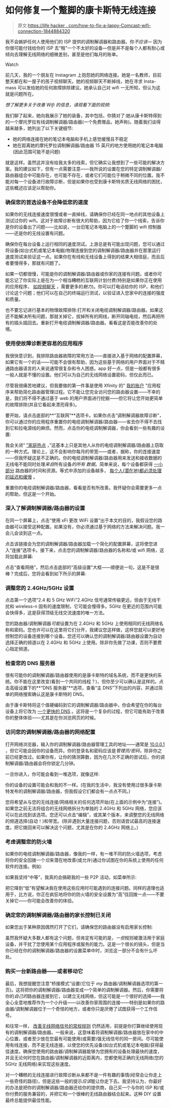 # 如何修复一个蹩脚的康卡斯特无线连接

> 原文:[https://life hacker . com/how-to-fix-a-lappy-Comcast-wifi-connection-1844884320](https://lifehacker.com/how-to-fix-a-crappy-comcast-wifi-connection-1844884320)

我不会嫉妒任何人使用他们的 ISP 提供的调制解调器和路由器。你*不应该—* 因为你很可能付钱给你的 ISP 去“租”一个不太好的设备—但是并不是每个人都有耐心或倾向去理解无线网络的细微差别，甚至是他们每月的账单。

Watch

前几天，我的一个朋友在 Instagram 上抱怨她的网络连接。她是一名教师，目前整天都在和一屋子的孩子视频聊天。她的视频聊天不断掉线，她在寻求 Insta-mass 可以发给她的任何故障排除建议。她承认自己对 wifi 一无所知，但认为这就是问题所在。

*想了解更多关于改善 Wifi 的信息，请观看下面的视频:*

我们聊了起来，她向我展示了她的装备，其中包括，你猜对了:她从康卡斯特得到的一个摩托罗拉有线调制解调器/路由器(一个免费赠品，她声称)。随着我们谈得越来越多，她列出了以下关键细节:

*   她的网络连接在她的笔记本电脑和手机上感觉缓慢且不稳定
*   她在距离她的摩托罗拉调制解调器/路由器 15 英尺的地方使用她的笔记本电脑(因此范围可能不是问题)

就是这样。虽然这并没有给我太多的线索，但它确实让我想到了一些可能的解决方案。我的建议如下，但有一点需要注意——我所说的设置在您的特定调制解调器/路由器组合中可能存在，也可能不存在，或者它们可能位于稍微不同的位置。我不能对每一个设备进行故障诊断，但是如果你也受到康卡斯特劣质无线网络的困扰，这些概述应该足以帮助你。

### 确保您的首选设备不会降低您的速度

如果你的无线连接速度很慢或者一直掉线，请确保你已经在同一地点的其他设备上测试过你的 wifi。这对于故障诊断有很大的帮助，因为它给了你一个线索，告诉你是你的设备出了问题——比如说，一台旧笔记本电脑上的一个蹩脚的 wifi 控制器——还是你的无线设置有问题。

确保你在每台设备上运行相同的速度测试。上游总是有可能出现问题，您可以通过将设备(如台式机或笔记本电脑)物理连接到您的调制解调器/路由器并在那里运行速度测试来验证这一点。如果你在有线和无线设备上得到的结果大相径庭，而且后者要慢得多，那就有问题了。

如果一切都很慢，可能是你的调制解调器/路由器或你家的连接有问题。或者你可能忘记了你实际上是在为一个相当糟糕的互联网计划付费(特别是如果你正在使用的应用程序， [如视频聊天](https://support.zoom.us/hc/en-us/articles/201362023-System-requirements-for-Windows-macOS-and-Linux) ，需要更多的*魅力*)。你可以打电话给你的 ISP，和他们讨论这个问题；他们可以在自己的终端运行测试，以验证进入您家中的连接的强度和质量。

也不要忘记进行基本的物理故障排除:打开和关闭电缆调制解调器/路由器。如果这还不能解决所有问题，那就关掉它，拔掉所有的网线，断开同轴电缆，然后再把所有的插头插回去。重新打开电缆调制解调器/路由器。看看这是否能改善你的处境。

### 使用使故障诊断更容易的应用程序

我很快意识到，我排除路由器故障的常用方法——直接进入基于网络的配置屏幕，如果它有一个的话——可能不会很有帮助，因为这些基于网络的用户界面对于不精通路由器语言的人来说通常很复杂和令人困惑。app 好一点，但是一般都有很多一般人就是不懂的设置。他们可以为自己的无线网络设置密码，但仅此而已。

尽管我很痛苦地建议，但我要做的第一件事是使用 Xfinity 的" [我的账户](https://www.xfinity.com/apps) "应用程序来帮助简化路由器管理过程。它不能让您完全访问您的路由器设置——不幸的是，我们将不得不通过基于 web 的用户界面进行挖掘——但它将让您开始更简单的故障排除(并且它看起来漂亮得多)。

要开始，请点击底部的**“互联网”**选项卡。如果你点击“调制解调器故障诊断”，你可以通过你的应用程序重置你的电缆调制解调器/路由器——省去你不得不去找到它和拉电源线的麻烦。然而，点击你的电缆调制解调器，你会看到一些有趣的设置:

我会关闭“ [”家庭热点](https://nationalinterest.org/blog/buzz/wonder-why-your-comcast-xfinity-internet-slow-your-rented-router-wi-fi-hotspot-121216) ，”这基本上只是其他人从你的电缆调制解调器/路由器上窃取的一种方式。理论上，这不会影响你每月的带宽——或者，据称，你的连接速度——但我怀疑这是不正确的。你的电缆调制解调器/路由器用来发送和接收数据的无线电不能同时处理*来自*所有设备*的所有* *数据*。简单来说，每个设备都获得 [一小部分](https://commotionwireless.net/docs/cck/networking/guidelines-for-mesh) 路由器的时间和资源。等式中添加的设备越多， [每个人(潜在地)都必须处理的延迟和缓慢](https://www.fcc.gov/home-network-tips-coronavirus-pandemic) 。

重置你的电缆调制解调器/路由器，看看是否有所改善。我怀疑你会需要更多一点的帮助，但这是一个开始。

### **深入了解调制解调器/路由器的设置**

在同一个屏幕上，点击“使用 xFi 更改 WiFi 设置”出于本文的目的，我假设您的路由器可以接受这种配置。如果没有，你必须通过基于网络的方法来解决问题。我一会儿会谈到这一点。

点击该链接会为您的调制解调器/路由器加载一个简化的配置屏幕，这将使您进入“连接”选项卡。接下来，点击您的调制解调器/路由器的名称和/或 wifi 网络，这将加载此屏幕:

点击“查看网络”，然后点击底部的“高级设置”大框——顺便说一句，这是不是很棒？完成后，您将会看到如下所示的屏幕:

### 调整您的 2.4GHz/5GHz 设置

点击第一个选项“2.4 和 5 GHz WiFi”2.4GHz 信号通常传输更远，但由于无线干扰和 wireless-n 固有的速度限制，它可能会慢得多。5GHz 在更近的范围内可能会快得多，这是获得顶级无线交流速度的唯一方法。

您的路由器/调制解调器*可能*设置为在 2.4GHz 和 5GHz 上使用相同的无线网络名称和密码。您也许可以在这里将它们分开，我建议您这样做，这样您就可以更好地控制您的设备连接到哪个设备。您还可以确认您的调制解调器/路由器设置为自动选择正确的频道以在 2.4GHz 和 5GHz 上使用。除非你先做了功课，否则不要费心指定频道。

### 检查您的 DNS 服务器

很有可能你的调制解调器/路由器使用的是康卡斯特的域名系统，而不是更快的系统。你不能在这里改变(看到一个共同的线程？)，但你至少可以确认是这样的。点击高级设置下的**“DNS 服务器”**选项，查看“主 DNS”下列出的内容，并通过简单的网络搜索确认这是康卡斯特的 DNS。

由于康卡斯特将这个值硬编码到它的调制解调器/路由器中，你会希望在你的每台设备上将它改为 [一个更快的 DNS](https://lifehacker.com/how-to-browse-faster-and-more-securely-with-cloudflar-1824256064) 。这将是一个复杂的过程，但它可能有助于改善你的整体体验——尤其是在你浏览网页的时候。

### 访问您的调制解调器/路由器的网络配置

打开网络浏览器，输入你的调制解调器/路由器管理工具的地址——通常是 [10.0.0.1](https://www.xfinity.com/support/articles/wifi-change-admin-tool) ，但它可能会因你的设备而异。你的登录名和密码应该是*管理员/密码*，除非你之前已经更改过。如果你有，让你的猜测算数，因为在几次不正确的尝试后，你的调制解调器/路由器会将你锁定几分钟。

一旦你进入，你可能会看到一堆选项，就像这样:

你的设备的设置可能会和我的不一样。(在我的生活中，我没有使用过很多康卡斯特发布的调制解调器/路由器，但我假设它们都会有一点点不同。)

您将希望从与您的无线连接/网络相关的任何选项开始(在上面的示例中为“连接”)。如果您之前无法将组合的无线网络拆分为单独的 2.4GHz 和 5GHz 网络，您应该可以在此找到该选项。您还可以点击“编辑”，或其某个版本，来调整您的无线网络的频道选择(自动！)和带宽。(除非遇到大量连接问题，否则请尝试最高的连接速度。把它拨回来可以解决这个问题，尤其是在你的 2.4GHz 网络上。)

### 考虑调整您的防火墙

如果你的电缆调制解调器/路由器，像我的一样，有一堆不同的防火墙选项，考虑将你的安全回拨一个*位*来潜在地改善(或允许)通过你试图在你的系统上使用的任何软件的连接。例如:

如果我坚持“中等”，我真的会搞砸我的一些 P2P 活动，如菜单所示:

把它降到“低”有望解决我在使用这些应用时可能遇到的连接问题。同样的道理也适用于，比方说，你正在疯狂地将你的防火墙的安全设置为“高”往回拨一点——不要关掉它——你可能会改善你的体验。

### 确定您的调制解调器/路由器的家长控制已关闭

如果您出于某种原因偶然打开了它们，请确保您的路由器没有启用家长控制:

虽然我怀疑大多数人都有这个问题，但肯定有可能的是，*一些*规则被激活用于家庭设备，并干扰了您使用某个应用程序或服务的能力。这是一个很长的镜头，但是当你已经在你的调制解调器/路由器的设置菜单中时，浏览这一部分不会有什么坏处。

### 购买一台新路由器——或者移动它

最后，我想提醒您注意“桥接模式”设置(它位于 *my* 路由器/调制解调器选项的第一页)。这将把你的调制解调器/路由器变成一个简单的调制解调器。然后，你需要将你的*自己的*路由器连接到它，以建立无线网络，但这可能是一个很好的选择——我全心全意地推荐作为一个小升级——以改善你家周围的连接——特别是如果你的路由器/调制解调器位于一个奇怪的地方，或者你只是厌倦了试图获得一个工作信号。

和往常一样， [改善无线网络信号的常规规则](https://lifehacker.com/the-best-ways-to-boost-your-home-wifi-5931743) 仍然适用，前提是你打算继续使用现有的调制解调器/路由器。一般来说，这意味着将调制解调器/路由器放在家中的中心位置，或者至少放在您最有可能使用(或需要)强无线信号的同一房间。尽可能使用有线连接，而不是无线连接，以使您的优先设备(如台式机或笔记本电脑)获得最佳速度。确保您使用的路由器/调制解调器能够为您拥有的设备处理最快的速度，并且无论何时您在路由器/调制解调器的近距离内，您都使用正确的无线网络(您的 5GHz 无线网络)来实现这些速度。

对一个糟糕的无线连接进行故障诊断从来都不是一件有趣的事情(经常会让你走上一些奇怪的路径)，但是这些一般的提示*应该*能让你走下去。我坚持认为，你最好的办法是把你的调制解调器/路由器还给你的提供商，自己买一个与你的 ISP 和/或你付费的服务兼容的，并把它和一个很棒的无线路由器结合起来。这种 DIY 设置最终总能提供最佳性能。